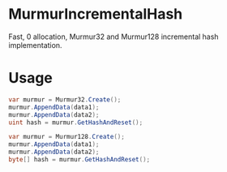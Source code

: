 # MurmurIncrementalHash
Fast, 0 allocation, Murmur32 and Murmur128 incremental hash implementation.

# Usage
```C#
var murmur = Murmur32.Create();
murmur.AppendData(data1);
murmur.AppendData(data2);
uint hash = murmur.GetHashAndReset();
```

```C#
var murmur = Murmur128.Create();
murmur.AppendData(data1);
murmur.AppendData(data2);
byte[] hash = murmur.GetHashAndReset();
```

